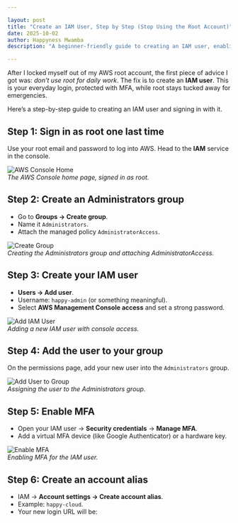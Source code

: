 ```yaml
---

layout: post
title: "Create an IAM User, Step by Step (Stop Using the Root Account)"
date: 2025-10-02
author: Happyness Mwamba
description: "A beginner-friendly guide to creating an IAM user, enabling MFA, and setting up your account for safe daily use."

---
```


After I locked myself out of my AWS root account, the first piece of advice I got was: *don’t use root for daily work*. The fix is to create an **IAM user**. This is your everyday login, protected with MFA, while root stays tucked away for emergencies.

Here’s a step-by-step guide to creating an IAM user and signing in with it.


## Step 1: Sign in as root one last time
Use your root email and password to log into AWS. Head to the **IAM** service in the console.  

![AWS Console Home](/assets/images/iam/console-home.png)  
*The AWS Console home page, signed in as root.*


## Step 2: Create an Administrators group
- Go to **Groups → Create group**.  
- Name it `Administrators`.  
- Attach the managed policy `AdministratorAccess`.  

![Create Group](/assets/images/iam/create-group.png)  
*Creating the Administrators group and attaching AdministratorAccess.*

## Step 3: Create your IAM user
- **Users → Add user**.  
- Username: `happy-admin` (or something meaningful).  
- Select **AWS Management Console access** and set a strong password.  

![Add IAM User](/assets/images/iam/add-user.png)  
*Adding a new IAM user with console access.*

## Step 4: Add the user to your group
On the permissions page, add your new user into the `Administrators` group.  

![Add User to Group](/assets/images/iam/add-user-to-group.png)  
*Assigning the user to the Administrators group.*

## Step 5: Enable MFA
- Open your IAM user → **Security credentials** → **Manage MFA**.  
- Add a virtual MFA device (like Google Authenticator) or a hardware key.  

![Enable MFA](/assets/images/iam/enable-mfa.png)  
*Enabling MFA for the IAM user.*

## Step 6: Create an account alias
- IAM → **Account settings → Create account alias**.  
- Example: `happy-cloud`.  
- Your new login URL will be:  

